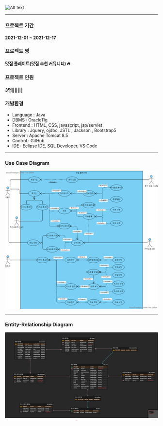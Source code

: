 ![Alt text](/src/main/webapp/img/plateLogo.png)

- - -

### 프로젝트 기간
#### 2021-12-01 ~ 2021-12-17


### 프로젝트 명
#### 맛집 플레이트(맛집 추천 커뮤니티) 🔥


### 프로젝트 인원
#### 3명👨‍👨‍👧‍👧


### 개발환경
+ Language : Java
+ DBMS : Oracle11g
+ Frontend : HTML, CSS, javascript, jsp/servlet
+ Library : Jquery, ojdbc, JSTL , Jackson , Bootstrap5
+ Server : Apache Tomcat 8.5
+ Control : GitHub
+ IDE : Eclipse IDE, SQL Developer, VS Code


- - -
### Use Case Diagram
![Alt text](/USECASE.png)
- - -
### Entity-Relationship Diagram
![Alt text](ERD.png)
